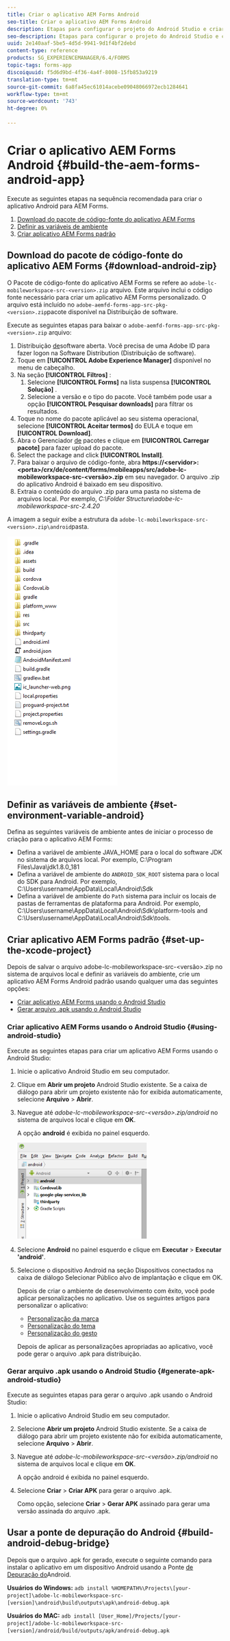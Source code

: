 ```yaml
---
title: Criar o aplicativo AEM Forms Android
seo-title: Criar o aplicativo AEM Forms Android
description: Etapas para configurar o projeto do Android Studio e criar o arquivo .apk para o aplicativo AEM Forms para Android
seo-description: Etapas para configurar o projeto do Android Studio e criar o arquivo .apk para o aplicativo AEM Forms para Android
uuid: 2e140aaf-5be5-4d5d-9941-9d1f4bf2debd
content-type: reference
products: SG_EXPERIENCEMANAGER/6.4/FORMS
topic-tags: forms-app
discoiquuid: f5d6d9bd-4f36-4a4f-8008-15fb853a9219
translation-type: tm+mt
source-git-commit: 6a8fa45ec61014acebe09048066972ecb1284641
workflow-type: tm+mt
source-wordcount: '743'
ht-degree: 0%

---
```



# Criar o aplicativo AEM Forms Android {#build-the-aem-forms-android-app}

Execute as seguintes etapas na sequência recomendada para criar o aplicativo Android para AEM Forms.

1. [Download do pacote de código-fonte do aplicativo AEM Forms](#download-android-zip)
1. [Definir as variáveis de ambiente](#set-environment-variable-android)
1. [Criar aplicativo AEM Forms padrão](#set-up-the-xcode-project)

## Download do pacote de código-fonte do aplicativo AEM Forms {#download-android-zip}

O Pacote de código-fonte do aplicativo AEM Forms se refere ao `adobe-lc-mobileworkspace-src-<version>.zip` arquivo. Este arquivo inclui o código fonte necessário para criar um aplicativo AEM Forms personalizado. O arquivo está incluído no `adobe-aemfd-forms-app-src-pkg-<version>.zip`pacote disponível na Distribuição de software.

Execute as seguintes etapas para baixar o `adobe-aemfd-forms-app-src-pkg-<version>.zip` arquivo:

1. Distribuição [de](https://experience.adobe.com/downloads)software aberta. Você precisa de uma Adobe ID para fazer logon na Software Distribution (Distribuição de software).
1. Toque em **[!UICONTROL Adobe Experience Manager]** disponível no menu de cabeçalho.
1. Na seção **[!UICONTROL Filtros]** :
   1. Selecione **[!UICONTROL Forms]** na lista suspensa **[!UICONTROL Solução]** .
   2. Selecione a versão e o tipo do pacote. Você também pode usar a opção **[!UICONTROL Pesquisar downloads]** para filtrar os resultados.
1. Toque no nome do pacote aplicável ao seu sistema operacional, selecione **[!UICONTROL Aceitar termos]** do EULA e toque em **[!UICONTROL Download]**.
1. Abra o Gerenciador [de](https://docs.adobe.com/content/help/en/experience-manager-65/administering/contentmanagement/package-manager.html) pacotes e clique em **[!UICONTROL Carregar pacote]** para fazer upload do pacote.
1. Select the package and click **[!UICONTROL Install]**.
1. Para baixar o arquivo de código-fonte, abra **https://&lt;servidor>:&lt;porta>/crx/de/content/forms/mobileapps/src/adobe-lc-mobileworkspace-src-&lt;versão>.zip** em seu navegador. O arquivo .zip do aplicativo Android é baixado em seu dispositivo.
1. Extraia o conteúdo do arquivo .zip para uma pasta no sistema de arquivos local. Por exemplo, *C:\Folder Structure\adobe-lc-mobileworkspace-src-2.4.20*

A imagem a seguir exibe a estrutura da `adobe-lc-mobileworkspace-src-<version>.zip\android`pasta.

![zip_android_folder_structure](assets/zip_android_folder_structure.png)

## Definir as variáveis de ambiente {#set-environment-variable-android}

Defina as seguintes variáveis de ambiente antes de iniciar o processo de criação para o aplicativo AEM Forms:

* Defina a variável de ambiente JAVA_HOME para o local do software JDK no sistema de arquivos local. Por exemplo, C:\Program Files\Java\jdk1.8.0_181
* Defina a variável de ambiente do `ANDROID_SDK_ROOT` sistema para o local do SDK para Android. Por exemplo, C:\Users\username\AppData\Local\Android\Sdk
* Defina a variável de ambiente do `Path` sistema para incluir os locais de pastas de ferramentas de plataforma para Android. Por exemplo, C:\Users\username\AppData\Local\Android\Sdk\platform-tools and C:\Users\username\AppData\Local\Android\Sdk\tools.

## Criar aplicativo AEM Forms padrão {#set-up-the-xcode-project}

Depois de salvar o arquivo adobe-lc-mobileworkspace-src-&lt;versão>.zip no sistema de arquivos local e definir as variáveis do ambiente, crie um aplicativo AEM Forms Android padrão usando qualquer uma das seguintes opções:

* [Criar aplicativo AEM Forms usando o Android Studio](#using-android-studio)
* [Gerar arquivo .apk usando o Android Studio](#generate-apk-android-studio)

### Criar aplicativo AEM Forms usando o Android Studio {#using-android-studio}

Execute as seguintes etapas para criar um aplicativo AEM Forms usando o Android Studio:

1. Inicie o aplicativo Android Studio em seu computador.
1. Clique em **Abrir um projeto** Android Studio existente. Se a caixa de diálogo para abrir um projeto existente não for exibida automaticamente, selecione **Arquivo** > **Abrir**.
1. Navegue até *adobe-lc-mobileworkspace-src-&lt;versão>.zip/android* no sistema de arquivos local e clique em **OK**.

   A opção **android** é exibida no painel esquerdo.

   ![android_folder_studio](assets/android_folder_studio.png)

1. Selecione **Android** no painel esquerdo e clique em **Executar** > **Executar &#39;android&#39;**.
1. Selecione o dispositivo Android na seção Dispositivos conectados na caixa de diálogo Selecionar Público alvo de implantação e clique em OK.

   Depois de criar o ambiente de desenvolvimento com êxito, você pode aplicar personalizações no aplicativo. Use os seguintes artigos para personalizar o aplicativo:

   * [Personalização da marca](/help/forms/using/branding-customization.md)
   * [Personalização do tema](/help/forms/using/theme-customization.md)
   * [Personalização do gesto](/help/forms/using/gesture-customization.md)

   Depois de aplicar as personalizações apropriadas ao aplicativo, você pode gerar o arquivo .apk para distribuição.

### Gerar arquivo .apk usando o Android Studio {#generate-apk-android-studio}

Execute as seguintes etapas para gerar o arquivo .apk usando o Android Studio:

1. Inicie o aplicativo Android Studio em seu computador.
1. Selecione **Abrir um projeto** Android Studio existente. Se a caixa de diálogo para abrir um projeto existente não for exibida automaticamente, selecione **Arquivo** > **Abrir**.
1. Navegue até *adobe-lc-mobileworkspace-src-&lt;versão>.zip/android* no sistema de arquivos local e clique em **OK**.

   A opção android é exibida no painel esquerdo.

1. Selecione **Criar** > **Criar APK** para gerar o arquivo .apk.

   Como opção, selecione **Criar** > **Gerar APK** assinado para gerar uma versão [](https://developer.android.com/studio/publish/app-signing) assinada do arquivo .apk.

## Usar a ponte de depuração do Android {#build-android-debug-bridge}

Depois que o arquivo .apk for gerado, execute o seguinte comando para instalar o aplicativo em um dispositivo Android usando a Ponte [de Depuração do](https://developer.android.com/tools/help/adb.html)Android.

**Usuários do Windows:** `adb install %HOMEPATH%\Projects\[your-project]\adobe-lc-mobileworkspace-src-[version]\android\build\outputs\apk\android-debug.apk`

**Usuários do MAC:** `adb install [User_Home]/Projects/[your-project]/adobe-lc-mobileworkspace-src-[version]/android/build/outputs/apk/android-debug.apk`
